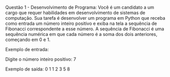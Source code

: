 Questão 1 - Desenvolvimento de Programa:
Você é um candidato a um cargo que requer habilidades em desenvolvimento de sistemas de computação. Sua tarefa é desenvolver um programa em Python que receba como entrada um número inteiro positivo e exiba na tela a sequência de Fibonacci correspondente a esse número. A sequência de Fibonacci é uma sequência numérica em que cada número é a soma dos dois anteriores, começando em 0 e 1.

Exemplo de entrada:

Digite o número inteiro positivo: 7


Exemplo de saída:
0 1 1 2 3 5 8